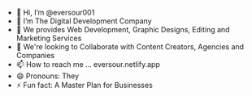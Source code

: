 - 👋 Hi, I’m @eversour001
- 👀 I’m The Digital Development Company
- 🌱 We provides Web Development, Graphic Designs, Editing and Marketing Services
- 💞️ We're looking to Collaborate with Content Creators, Agencies and Companies 
- 📫 How to reach me ... eversour.netlify.app
- 😄 Pronouns: They
- ⚡ Fun fact: A Master Plan for Businesses

<!---
eversour001/eversour001 is a ✨ special ✨ repository because its `README.md` (this file) appears on your GitHub profile.
You can click the Preview link to take a look at your changes.
--->
